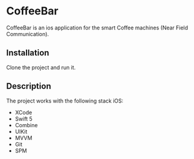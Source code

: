 # CoffeeBar

CoffeeBar is an ios application for the smart Coffee machines (Near Field Communication).

## Installation

Clone the project and run it.

## Description

The project works with the following stack
iOS:

- XCode
- Swift 5
- Combine
- UIKit
- MVVM
- Git
- SPM
